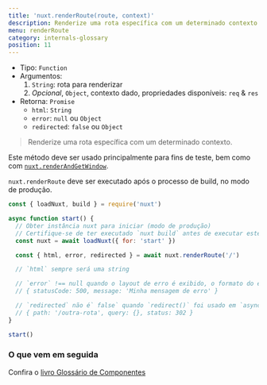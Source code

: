 ```yaml
---
title: 'nuxt.renderRoute(route, context)'
description: Renderize uma rota específica com um determinado contexto.
menu: renderRoute
category: internals-glossary
position: 11
---
```


- Tipo: `Function`
- Argumentos:
  1. `String`: rota para renderizar
  2. _Opcional_, `Object`, contexto dado, propriedades disponíveis: `req` & `res`
- Retorna: `Promise`
  - `html`: `String`
  - `error`: `null` ou `Object`
  - `redirected`: `false` ou `Object`

> Renderize uma rota específica com um determinado contexto.

Este método deve ser usado principalmente para fins de teste, bem como com [`nuxt.renderAndGetWindow`](/guides/internals-glossary/nuxt-render-and-get-window).

<base-alert>

`nuxt.renderRoute` deve ser executado após o processo de build, no modo de produção.

</base-alert>

```js
const { loadNuxt, build } = require('nuxt')

async function start() {
  // Obter instância nuxt para iniciar (modo de produção)
  // Certifique-se de ter executado `nuxt build` antes de executar este script
  const nuxt = await loadNuxt({ for: 'start' })

  const { html, error, redirected } = await nuxt.renderRoute('/')

  // `html` sempre será uma string

  // `error` !== null quando o layout de erro é exibido, o formato do erro é:
  // { statusCode: 500, message: 'Minha mensagem de erro' }

  // `redirected` não é` false` quando `redirect()` foi usado em `asyncData()` ou `fetch()`
  // { path: '/outra-rota', query: {}, status: 302 }
}

start()
```

### O que vem em seguida

<base-alert type="next">

Confira o [livro Glossário de Componentes](/guides/components-glossary/pages-fetch)

</base-alert>
